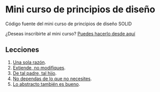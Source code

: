 # Mini curso de principios de diseño
Código fuente del mini curso de principios de diseño SOLID

¿Deseas inscribirte al mini curso? [Puedes hacerlo desde aquí](http://bit.ly/2OrWcpR)

## Lecciones

1. [Una sola razón](1-UnaSolaRazon).
2. [Extiende, no modifiques](2-ExtiendeNoModifiques).
3. [De tal padre, tal hijo](3-TalPadreTalHijo).
4. [No dependas de lo que no necesites](4-NoDependasNoNecesites).
5. [Lo abstracto también es bueno](5-AbstractoBueno).
